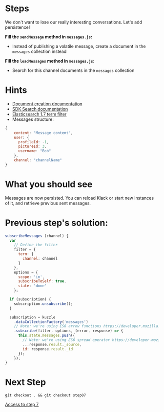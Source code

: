 # Steps

We don't want to lose our really interesting conversations. Let's add persistence!

**Fill the `sendMessage` method in `messages.js`:**

* Instead of publishing a volatile message, create a document in the `messages` collection instead

**Fill the `loadMessages` method in `messages.js`:**

* Search for this channel documents in the `messages` collection

# Hints

* [Document creation documentation](http://kuzzleio.github.io/sdk-documentation/#createdocument)
* [SDK Search documentation](http://kuzzleio.github.io/sdk-documentation/#advancedsearch)
* [Elasticsearch 1.7 term filter](https://www.elastic.co/guide/en/elasticsearch/reference/1.7/query-dsl-term-filter.html)
* Messages structure:

```javascript
{
    content: "Message content",
    user: {
      profileId: -1,
      pictureId: 3,
      username: "Bob"
    },
    channel: "channelName"
}
```

# What you should see

Messages are now persisted. You can reload Klack or start new instances of it, and retrieve previous sent messages.

# Previous step's solution:
```javascript
subscribeMessages (channel) {
  var
    // Define the filter
    filter = {
      term: {
        channel: channel
      }
    },
    options = {
      scope: 'in',
      subscribeToSelf: true,
      state: 'done'
    };

  if (subscription) {
    subscription.unsubscribe();
  }

  subscription = kuzzle
    .dataCollectionFactory('messages')
    // Note: we're using ES6 arrow functions https://developer.mozilla.org/en-US/docs/Web/JavaScript/Reference/Functions/Arrow_functions
    .subscribe(filter, options, (error, response) => {
      this.state.messages.push({
        // Note: we're using ES6 spread operator https://developer.mozilla.org/en-US/docs/Web/JavaScript/Reference/Operators/Spread_operator
        ...response.result._source,
        id: response.result._id
      });
    });
}
```

# Next Step

```
git checkout . && git checkout step07
```

[Access to step 7](./step07.md)
